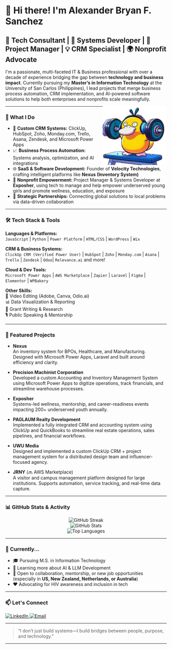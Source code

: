 # 👋 Hi there! I'm Alexander Bryan F. Sanchez

## 🚀 Tech Consultant | 🧠 Systems Developer | 🎯 Project Manager | 💡 CRM Specialist | 🌍 Nonprofit Advocate

I'm a passionate, multi-faceted IT & Business professional with over a decade of experience bridging the gap between **technology and business impact**. Currently pursuing my **Master’s in Information Technology** at the University of San Carlos (Philippines), I lead projects that merge business process automation, CRM implementation, and AI-powered software solutions to help both enterprises and nonprofits scale meaningfully.

<img src="https://github.com/StoicAlexx/My-ReadMe/raw/main/psyduck.png" align="right" width="200" alt="Psyduck">

---

### 💼 What I Do

- 🔧 **Custom CRM Systems:** ClickUp, HubSpot, Zoho, Monday.com, Trello, Asana, Zendesk, and Microsoft Power Apps  
- 📈 **Business Process Automation:** Systems analysis, optimization, and AI integrations  
- 🌐 **SaaS & Software Development:** Founder of **Velocity Technologies**, crafting intelligent platforms like **Nexus (Inventory System)** 
- 🌱 **Nonprofit Empowerment:** Project Manager & Systems Developer at **Exposher**, using tech to manage and help empower underserved young girls and promote wellness, education, and exposure  
- 🤝 **Strategic Partnerships:** Connecting global solutions to local problems via data-driven collaboration  

---

### 🛠 Tech Stack & Tools

**Languages & Platforms:**  
`JavaScript` | `Python` | `Power Platform` | `HTML/CSS` | `WordPress` | `Wix`  

**CRM & Business Systems:**  
`ClickUp CRM (Verified Power User)` | `HubSpot` | `Zoho` | `Monday.com` | `Asana` | `Trello` | `Zendesk` | `Odoo`| `Relevance.ai` and more!

**Cloud & Dev Tools:**  
`Microsoft Power Apps` | `AWS Marketplace` | `Zapier` | `Laravel` | `Figma` | `Elementor` | `WPBakery`  

**Other Skills:**  
🎥 Video Editing (Adobe, Canva, Odio.ai)  
📊 Data Visualization & Reporting  
📝 Grant Writing & Research  
🎙 Public Speaking & Mentorship  

---

### 🌟 Featured Projects

- **Nexus**  
An inventory system for BPOs, Healthcare, and Manufacturing. Designed with Microsoft Power Apps, Laravel and built around efficiency and clarity.

- **Precision Machinist Corporation**  
Developed a custom Accounting and Inventory Management System using Microsoft Power Apps to digitize operations, track financials, and streamline warehouse processes.

- **Exposher**  
Systems-led wellness, mentorship, and career-readiness events impacting 200+ underserved youth annually.

- **PAGLAUM Realty Development**  
Implemented a fully integrated CRM and accounting system using ClickUp and QuickBooks to streamline real estate operations, sales pipelines, and financial workflows.

- **UWU Media**  
  Designed and implemented a custom ClickUp CRM + project management system for a distributed design team and influencer-focused agency.

- **JRNY** (🔜 AWS Marketplace)  
A visitor and campus management platform designed for large institutions. Supports automation, service tracking, and real-time data capture.  

---

### 📊 GitHub Stats & Activity

<p align="center">
  <img src="https://github-readme-streak-stats.herokuapp.com/?user=StoicAlexx&theme=react&hide_border=true" alt="GitHub Streak" />
  <br>
  <img src="https://github-readme-stats.vercel.app/api?username=StoicAlexx&show_icons=true&theme=react&hide_border=true" alt="GitHub Stats" />
  <br>
  <img src="https://github-readme-stats.vercel.app/api/top-langs/?username=StoicAlexx&layout=compact&theme=react&hide_border=true" alt="Top Languages" />
</p>

---

### 📌 Currently...

- 🎓 Pursuing M.S. in Information Technology  
- 🧠 Learning more about AI & LLM Development  
- 📢 Open to collaboration, mentorship, or new job opportunities (especially in **US, New Zealand, Netherlands, or Australia**)  
- ❤️ Advocating for HIV awareness and inclusion in tech  

---

### 📫 Let's Connect

<p align="left">
  <a href="https://www.linkedin.com/in/alex-sanchez-246044195/" target="_blank">
    <img alt="LinkedIn" src="https://img.shields.io/badge/LinkedIn-blue?logo=linkedin&logoColor=white&style=for-the-badge" />
  </a>
  <a href="mailto:alex@velocity-technologies.org">
    <img alt="Email" src="https://img.shields.io/badge/Email-Alex@velocity--technologies.org-blue?logo=gmail&logoColor=white&style=for-the-badge" />
  </a>
</p>

---

> “I don’t just build systems—I build bridges between people, purpose, and technology.”

---

<!--
⚠️ This profile README is a work in progress. Feel free to check back for new projects, updates, and contributions!
-->
